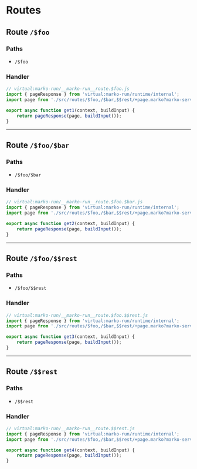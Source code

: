 # Routes

## Route `/$foo`
### Paths
  - `/$foo`
### Handler
```js
// virtual:marko-run/__marko-run__route.$foo.js
import { pageResponse } from 'virtual:marko-run/runtime/internal';
import page from './src/routes/$foo,/$bar,$$rest/+page.marko?marko-server-entry';

export async function get1(context, buildInput) {
	return pageResponse(page, buildInput());
}
```
---
## Route `/$foo/$bar`
### Paths
  - `/$foo/$bar`
### Handler
```js
// virtual:marko-run/__marko-run__route.$foo.$bar.js
import { pageResponse } from 'virtual:marko-run/runtime/internal';
import page from './src/routes/$foo,/$bar,$$rest/+page.marko?marko-server-entry';

export async function get2(context, buildInput) {
	return pageResponse(page, buildInput());
}
```
---
## Route `/$foo/$$rest`
### Paths
  - `/$foo/$$rest`
### Handler
```js
// virtual:marko-run/__marko-run__route.$foo.$$rest.js
import { pageResponse } from 'virtual:marko-run/runtime/internal';
import page from './src/routes/$foo,/$bar,$$rest/+page.marko?marko-server-entry';

export async function get3(context, buildInput) {
	return pageResponse(page, buildInput());
}
```
---
## Route `/$$rest`
### Paths
  - `/$$rest`
### Handler
```js
// virtual:marko-run/__marko-run__route.$$rest.js
import { pageResponse } from 'virtual:marko-run/runtime/internal';
import page from './src/routes/$foo,/$bar,$$rest/+page.marko?marko-server-entry';

export async function get4(context, buildInput) {
	return pageResponse(page, buildInput());
}
```
